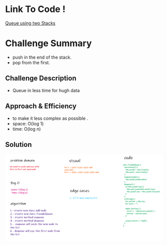 # Link To Code !

[Queue using two Stacks ](https://github.com/IbrahimAljabr/data-structures-and-algorithms/blob/master/javascript/code-challenges/queueWithStacks/queue-with-stacks.js)

# Challenge Summary

- push in the end of the stack.
- pop from the first.

## Challenge Description

- Queue in less time for hugh data

## Approach & Efficiency

- to make it less complex as possible .
- space: O(log 1)
- time: O(log n)

## Solution

![Image](assats/code11.png)
